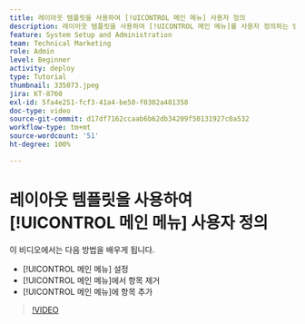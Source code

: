 ```yaml
---
title: 레이아웃 템플릿을 사용하여 [!UICONTROL 메인 메뉴] 사용자 정의
description: 레이아웃 템플릿을 사용하여 [!UICONTROL 메인 메뉴]를 사용자 정의하는 방법을 알아봅니다.
feature: System Setup and Administration
team: Technical Marketing
role: Admin
level: Beginner
activity: deploy
type: Tutorial
thumbnail: 335073.jpeg
jira: KT-8760
exl-id: 5fa4e251-fcf3-41a4-be50-f0302a481358
doc-type: video
source-git-commit: d17df7162ccaab6b62db34209f50131927c0a532
workflow-type: tm+mt
source-wordcount: '51'
ht-degree: 100%

---
```


# 레이아웃 템플릿을 사용하여 [!UICONTROL 메인 메뉴] 사용자 정의

이 비디오에서는 다음 방법을 배우게 됩니다.

* [!UICONTROL 메인 메뉴] 설정
* [!UICONTROL 메인 메뉴]에서 항목 제거
* [!UICONTROL 메인 메뉴]에 항목 추가


>[!VIDEO](https://video.tv.adobe.com/v/335073/?quality=12&learn=on&enablevpops)
